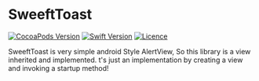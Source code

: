 
SweeftToast
=============
[![CocoaPods Version](https://img.shields.io/badge/version-v0.0.3-green.svg)](https://github.com/jeongjinho/SweeftToast)
[![Swift Version](https://img.shields.io/badge/swift-4.2-orange.svg)](https://github.com/jeongjinho/SweeftToast)
[![Licence](http://img.shields.io/badge/license-MIT-brightgreen.svg)](https://github.com/jeongjinho/SweeftToast)

SweeftToast is very simple android Style AlertView, So this library is a view inherited and implemented.
t's just an implementation by creating a view and invoking a startup method!
